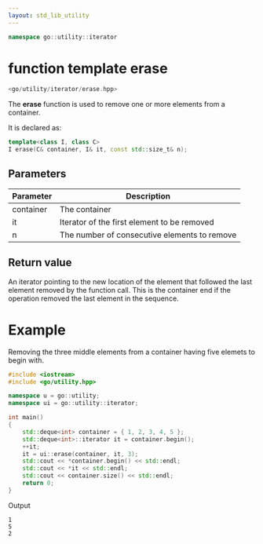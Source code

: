 ```yaml
---
layout: std_lib_utility
---
```


```c++
namespace go::utility::iterator
```

# function template erase

```c++
<go/utility/iterator/erase.hpp>
```

The **erase** function is used to remove one or more elements from a
container.

It is declared as:

```c++
template<class I, class C>
I erase(C& container, I& it, const std::size_t& n);
```

## Parameters

Parameter | Description
-|-
container|The container
it|Iterator of the first element to be removed
n|The number of consecutive elements to remove

## Return value

An iterator pointing to the new location of the element that followed the last
element removed by the function call. This is the container end if the operation
removed the last element in the sequence.

# Example

Removing the three middle elements from a container having five elemets to
begin with.

```c++
#include <iostream>
#include <go/utility.hpp>

namespace u = go::utility;
namespace ui = go::utility::iterator;

int main()
{
    std::deque<int> container = { 1, 2, 3, 4, 5 };
    std::deque<int>::iterator it = container.begin();
    ++it;
    it = ui::erase(container, it, 3);
    std::cout << *container.begin() << std::endl;
    std::cout << *it << std::endl;
    std::cout << container.size() << std::endl;
    return 0;
}
```

Output

```
1
5
2
```
